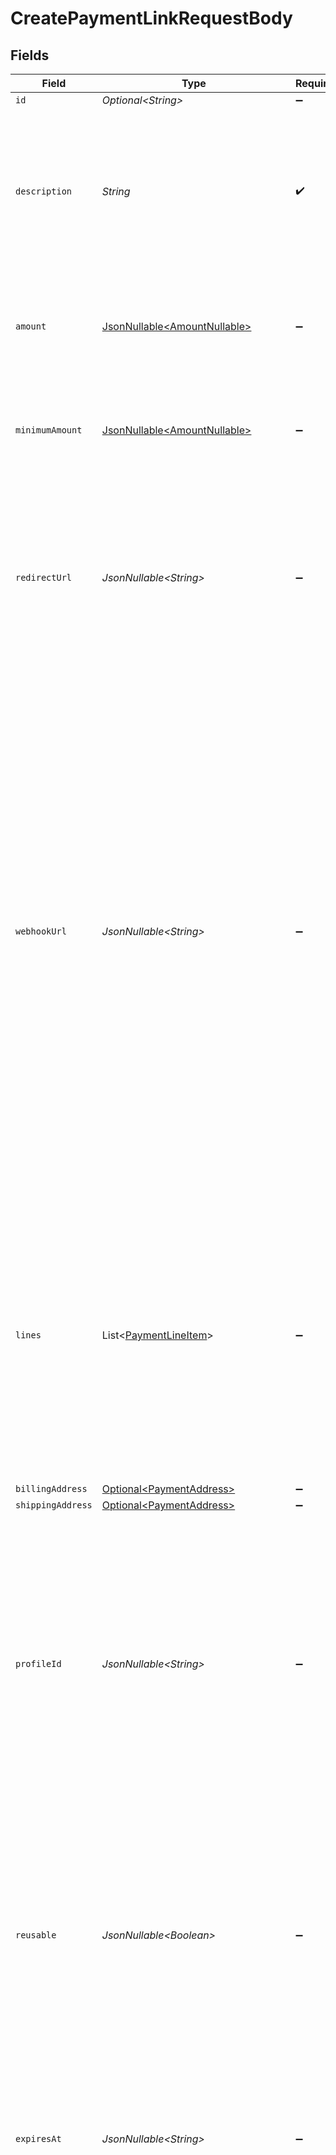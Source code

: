 # CreatePaymentLinkRequestBody


## Fields

| Field                                                                                                                                                                                                                                                                                                                                                                                                                                                                                                                             | Type                                                                                                                                                                                                                                                                                                                                                                                                                                                                                                                              | Required                                                                                                                                                                                                                                                                                                                                                                                                                                                                                                                          | Description                                                                                                                                                                                                                                                                                                                                                                                                                                                                                                                       | Example                                                                                                                                                                                                                                                                                                                                                                                                                                                                                                                           |
| --------------------------------------------------------------------------------------------------------------------------------------------------------------------------------------------------------------------------------------------------------------------------------------------------------------------------------------------------------------------------------------------------------------------------------------------------------------------------------------------------------------------------------- | --------------------------------------------------------------------------------------------------------------------------------------------------------------------------------------------------------------------------------------------------------------------------------------------------------------------------------------------------------------------------------------------------------------------------------------------------------------------------------------------------------------------------------- | --------------------------------------------------------------------------------------------------------------------------------------------------------------------------------------------------------------------------------------------------------------------------------------------------------------------------------------------------------------------------------------------------------------------------------------------------------------------------------------------------------------------------------- | --------------------------------------------------------------------------------------------------------------------------------------------------------------------------------------------------------------------------------------------------------------------------------------------------------------------------------------------------------------------------------------------------------------------------------------------------------------------------------------------------------------------------------- | --------------------------------------------------------------------------------------------------------------------------------------------------------------------------------------------------------------------------------------------------------------------------------------------------------------------------------------------------------------------------------------------------------------------------------------------------------------------------------------------------------------------------------- |
| `id`                                                                                                                                                                                                                                                                                                                                                                                                                                                                                                                              | *Optional\<String>*                                                                                                                                                                                                                                                                                                                                                                                                                                                                                                               | :heavy_minus_sign:                                                                                                                                                                                                                                                                                                                                                                                                                                                                                                                | N/A                                                                                                                                                                                                                                                                                                                                                                                                                                                                                                                               | pl_d9fQur83kFdhH8hIhaZfq                                                                                                                                                                                                                                                                                                                                                                                                                                                                                                          |
| `description`                                                                                                                                                                                                                                                                                                                                                                                                                                                                                                                     | *String*                                                                                                                                                                                                                                                                                                                                                                                                                                                                                                                          | :heavy_check_mark:                                                                                                                                                                                                                                                                                                                                                                                                                                                                                                                | A short description of the payment link. The description is visible in the Dashboard and will be shown on the<br/>customer's bank or card statement when possible.                                                                                                                                                                                                                                                                                                                                                                | Chess Board                                                                                                                                                                                                                                                                                                                                                                                                                                                                                                                       |
| `amount`                                                                                                                                                                                                                                                                                                                                                                                                                                                                                                                          | [JsonNullable\<AmountNullable>](../../models/components/AmountNullable.md)                                                                                                                                                                                                                                                                                                                                                                                                                                                        | :heavy_minus_sign:                                                                                                                                                                                                                                                                                                                                                                                                                                                                                                                | In v2 endpoints, monetary amounts are represented as objects with a `currency` and `value` field.                                                                                                                                                                                                                                                                                                                                                                                                                                 |                                                                                                                                                                                                                                                                                                                                                                                                                                                                                                                                   |
| `minimumAmount`                                                                                                                                                                                                                                                                                                                                                                                                                                                                                                                   | [JsonNullable\<AmountNullable>](../../models/components/AmountNullable.md)                                                                                                                                                                                                                                                                                                                                                                                                                                                        | :heavy_minus_sign:                                                                                                                                                                                                                                                                                                                                                                                                                                                                                                                | In v2 endpoints, monetary amounts are represented as objects with a `currency` and `value` field.                                                                                                                                                                                                                                                                                                                                                                                                                                 |                                                                                                                                                                                                                                                                                                                                                                                                                                                                                                                                   |
| `redirectUrl`                                                                                                                                                                                                                                                                                                                                                                                                                                                                                                                     | *JsonNullable\<String>*                                                                                                                                                                                                                                                                                                                                                                                                                                                                                                           | :heavy_minus_sign:                                                                                                                                                                                                                                                                                                                                                                                                                                                                                                                | The URL your customer will be redirected to after completing the payment process. If no redirect URL is provided,<br/>the customer will be shown a generic message after completing the payment.                                                                                                                                                                                                                                                                                                                                  | https://webshop.example.org/payment-links/redirect/                                                                                                                                                                                                                                                                                                                                                                                                                                                                               |
| `webhookUrl`                                                                                                                                                                                                                                                                                                                                                                                                                                                                                                                      | *JsonNullable\<String>*                                                                                                                                                                                                                                                                                                                                                                                                                                                                                                           | :heavy_minus_sign:                                                                                                                                                                                                                                                                                                                                                                                                                                                                                                                | The webhook URL where we will send payment status updates to.<br/><br/>The webhookUrl is optional, but without a webhook you will miss out on important status changes to any payments<br/>resulting from the payment link.<br/><br/>The webhookUrl must be reachable from Mollie's point of view, so you cannot use `localhost`. If you want to use<br/>webhook during development on `localhost`, you must use a tool like ngrok to have the webhooks delivered to your<br/>local machine.                                      | https://webshop.example.org/payment-links/webhook/                                                                                                                                                                                                                                                                                                                                                                                                                                                                                |
| `lines`                                                                                                                                                                                                                                                                                                                                                                                                                                                                                                                           | List\<[PaymentLineItem](../../models/components/PaymentLineItem.md)>                                                                                                                                                                                                                                                                                                                                                                                                                                                              | :heavy_minus_sign:                                                                                                                                                                                                                                                                                                                                                                                                                                                                                                                | Optionally provide the order lines for the payment. Each line contains details such as a description of the item<br/>ordered and its price.<br/><br/>All lines must have the same currency as the payment.<br/><br/>Required for payment methods `billie`, `in3`, `klarna`, `riverty` and `voucher`.                                                                                                                                                                                                                              |                                                                                                                                                                                                                                                                                                                                                                                                                                                                                                                                   |
| `billingAddress`                                                                                                                                                                                                                                                                                                                                                                                                                                                                                                                  | [Optional\<PaymentAddress>](../../models/components/PaymentAddress.md)                                                                                                                                                                                                                                                                                                                                                                                                                                                            | :heavy_minus_sign:                                                                                                                                                                                                                                                                                                                                                                                                                                                                                                                | N/A                                                                                                                                                                                                                                                                                                                                                                                                                                                                                                                               |                                                                                                                                                                                                                                                                                                                                                                                                                                                                                                                                   |
| `shippingAddress`                                                                                                                                                                                                                                                                                                                                                                                                                                                                                                                 | [Optional\<PaymentAddress>](../../models/components/PaymentAddress.md)                                                                                                                                                                                                                                                                                                                                                                                                                                                            | :heavy_minus_sign:                                                                                                                                                                                                                                                                                                                                                                                                                                                                                                                | N/A                                                                                                                                                                                                                                                                                                                                                                                                                                                                                                                               |                                                                                                                                                                                                                                                                                                                                                                                                                                                                                                                                   |
| `profileId`                                                                                                                                                                                                                                                                                                                                                                                                                                                                                                                       | *JsonNullable\<String>*                                                                                                                                                                                                                                                                                                                                                                                                                                                                                                           | :heavy_minus_sign:                                                                                                                                                                                                                                                                                                                                                                                                                                                                                                                | The identifier referring to the [profile](get-profile) this entity belongs to.<br/><br/>Most API credentials are linked to a single profile. In these cases the `profileId` can be omitted in the creation<br/>request. For organization-level credentials such as OAuth access tokens however, the `profileId` parameter is<br/>required.                                                                                                                                                                                        | pfl_QkEhN94Ba                                                                                                                                                                                                                                                                                                                                                                                                                                                                                                                     |
| `reusable`                                                                                                                                                                                                                                                                                                                                                                                                                                                                                                                        | *JsonNullable\<Boolean>*                                                                                                                                                                                                                                                                                                                                                                                                                                                                                                          | :heavy_minus_sign:                                                                                                                                                                                                                                                                                                                                                                                                                                                                                                                | Indicates whether the payment link is reusable. If this field is set to `true`, customers can make multiple<br/>payments using the same link.<br/><br/>If no value is specified, the field defaults to `false`, allowing only a single payment per link.                                                                                                                                                                                                                                                                          | false                                                                                                                                                                                                                                                                                                                                                                                                                                                                                                                             |
| `expiresAt`                                                                                                                                                                                                                                                                                                                                                                                                                                                                                                                       | *JsonNullable\<String>*                                                                                                                                                                                                                                                                                                                                                                                                                                                                                                           | :heavy_minus_sign:                                                                                                                                                                                                                                                                                                                                                                                                                                                                                                                | The date and time the payment link is set to expire, in ISO 8601 format. If no expiry date was provided up front,<br/>the payment link will not expire automatically.                                                                                                                                                                                                                                                                                                                                                             | 2025-12-24T11:00:16+00:00                                                                                                                                                                                                                                                                                                                                                                                                                                                                                                         |
| `allowedMethods`                                                                                                                                                                                                                                                                                                                                                                                                                                                                                                                  | List\<*String*>                                                                                                                                                                                                                                                                                                                                                                                                                                                                                                                   | :heavy_minus_sign:                                                                                                                                                                                                                                                                                                                                                                                                                                                                                                                | An array of payment methods that are allowed to be used for this payment link. When this parameter is<br/>not provided or is an empty array, all enabled payment methods will be available.<br/><br/>Enum: 'applepay', 'bacs', 'bancomatpay', 'bancontact', 'banktransfer', 'belfius', 'billie', 'blik', 'creditcard', 'eps',<br/>'giftcard', 'ideal', 'in3', 'kbc', 'klarna', 'mbway', 'multibanco', 'mybank', 'paybybank', 'paypal', 'paysafecard',<br/>'pointofsale', 'przelewy24', 'riverty', 'satispay', 'swish', 'trustly', 'twint', 'voucher'. |                                                                                                                                                                                                                                                                                                                                                                                                                                                                                                                                   |
| `applicationFee`                                                                                                                                                                                                                                                                                                                                                                                                                                                                                                                  | [Optional\<ApplicationFee>](../../models/operations/ApplicationFee.md)                                                                                                                                                                                                                                                                                                                                                                                                                                                            | :heavy_minus_sign:                                                                                                                                                                                                                                                                                                                                                                                                                                                                                                                | With Mollie Connect you can charge fees on payment links that your app is processing on behalf of other Mollie<br/>merchants.<br/><br/>If you use OAuth to create payment links on a connected merchant's account, you can charge a fee using this<br/>`applicationFee` parameter. If a payment on the payment link succeeds, the fee will be deducted from the merchant's balance and sent<br/>to your own account balance.                                                                                                      |                                                                                                                                                                                                                                                                                                                                                                                                                                                                                                                                   |
| `sequenceType`                                                                                                                                                                                                                                                                                                                                                                                                                                                                                                                    | [Optional\<PaymentLinkSequenceType>](../../models/components/PaymentLinkSequenceType.md)                                                                                                                                                                                                                                                                                                                                                                                                                                          | :heavy_minus_sign:                                                                                                                                                                                                                                                                                                                                                                                                                                                                                                                | N/A                                                                                                                                                                                                                                                                                                                                                                                                                                                                                                                               | oneoff                                                                                                                                                                                                                                                                                                                                                                                                                                                                                                                            |
| `customerId`                                                                                                                                                                                                                                                                                                                                                                                                                                                                                                                      | *JsonNullable\<String>*                                                                                                                                                                                                                                                                                                                                                                                                                                                                                                           | :heavy_minus_sign:                                                                                                                                                                                                                                                                                                                                                                                                                                                                                                                | **Only relevant when `sequenceType` is set to `first`**<br/><br/>The ID of the [customer](get-customer) the payment link is being created for. If a value is not provided,<br/>the customer will be required to input relevant information which will be used to establish a mandate after<br/>the payment is made.                                                                                                                                                                                                               | cst_XimFHuaEzd                                                                                                                                                                                                                                                                                                                                                                                                                                                                                                                    |
| `testmode`                                                                                                                                                                                                                                                                                                                                                                                                                                                                                                                        | *JsonNullable\<Boolean>*                                                                                                                                                                                                                                                                                                                                                                                                                                                                                                          | :heavy_minus_sign:                                                                                                                                                                                                                                                                                                                                                                                                                                                                                                                | Whether to create the entity in test mode or live mode.<br/><br/>Most API credentials are specifically created for either live mode or test mode, in which case this parameter can be<br/>omitted. For organization-level credentials such as OAuth access tokens, you can enable test mode by setting<br/>`testmode` to `true`.                                                                                                                                                                                                  | false                                                                                                                                                                                                                                                                                                                                                                                                                                                                                                                             |